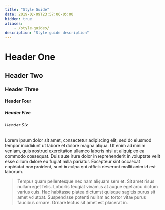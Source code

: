 ```yaml
---
title: "Style Guide"
date: 2019-02-09T23:57:06-05:00
hidden: true
aliases:
    - /style-guides/
description: "Style guide description"
---
```


<div class="wrapper">
    <h1>Header One</h1>
    <h2>Header Two</h2>
    <h3>Header Three</h3>
    <h4>Header Four</h4>
    <h5>Header Five</h5>
    <h6>Header Six</h6>
    <p>Lorem ipsum dolor sit amet, consectetur adipiscing elit, sed do eiusmod tempor incididunt ut labore et dolore magna aliqua. Ut enim ad minim veniam, quis nostrud exercitation ullamco laboris nisi ut aliquip ex ea commodo consequat. Duis aute irure dolor in reprehenderit in voluptate velit esse cillum dolore eu fugiat nulla pariatur. Excepteur sint occaecat cupidatat non proident, sunt in culpa qui officia deserunt mollit anim id est laborum.</p>
    <blockquote>Tempus quam pellentesque nec nam aliquam sem et. Sit amet risus nullam eget felis. Lobortis feugiat vivamus at augue eget arcu dictum varius duis. Hac habitasse platea dictumst quisque sagittis purus sit amet volutpat. Suspendisse potenti nullam ac tortor vitae purus faucibus ornare. Ornare lectus sit amet est placerat in.</blockquote>
</div>